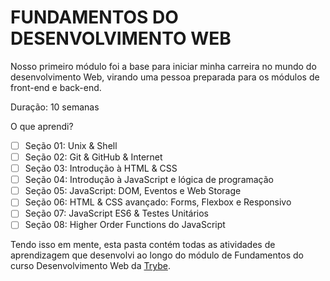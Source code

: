 # FUNDAMENTOS DO DESENVOLVIMENTO WEB

Nosso primeiro módulo foi a base para iniciar minha carreira no mundo do desenvolvimento Web, virando uma pessoa preparada para os módulos de front-end e back-end. 

Duração: 10 semanas

O que aprendi?
- [ ] Seção 01: Unix & Shell
- [ ] Seção 02: Git & GitHub & Internet
- [ ] Seção 03: Introdução à HTML & CSS
- [ ] Seção 04: Introdução à JavaScript e lógica de programação
- [ ] Seção 05: JavaScript: DOM, Eventos e Web Storage
- [ ] Seção 06: HTML & CSS avançado: Forms, Flexbox e Responsivo
- [ ] Seção 07: JavaScript ES6 & Testes Unitários
- [ ] Seção 08: Higher Order Functions do JavaScript

Tendo isso em mente, esta pasta contém todas as atividades de aprendizagem que desenvolvi ao longo do módulo de Fundamentos do curso Desenvolvimento Web da [Trybe](https://www.betrybe.com/).
